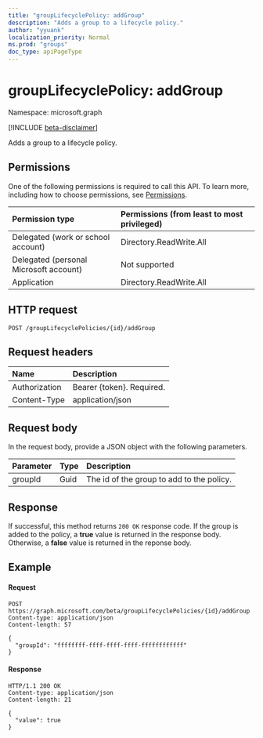 ```yaml
---
title: "groupLifecyclePolicy: addGroup"
description: "Adds a group to a lifecycle policy."
author: "yyuank"
localization_priority: Normal
ms.prod: "groups"
doc_type: apiPageType
---
```


# groupLifecyclePolicy: addGroup

Namespace: microsoft.graph

[!INCLUDE [beta-disclaimer](../../includes/beta-disclaimer.md)]

Adds a group to a lifecycle policy.

## Permissions

One of the following permissions is required to call this API. To learn more, including how to choose permissions, see [Permissions](/graph/permissions-reference).


|Permission type      | Permissions (from least to most privileged)              |
|:--------------------|:---------------------------------------------------------|
|Delegated (work or school account) | Directory.ReadWrite.All    |
|Delegated (personal Microsoft account) | Not supported |
|Application | Directory.ReadWrite.All |

## HTTP request
<!-- { "blockType": "ignored" } -->
```http
POST /groupLifecyclePolicies/{id}/addGroup
```

## Request headers

| Name | Description |
|:---------------|:----------|
| Authorization | Bearer {token}. Required. |
| Content-Type  | application/json |

## Request body
In the request body, provide a JSON object with the following parameters.

| Parameter | Type | Description |
|:---------------|:--------|:----------|
|groupId|Guid| The id of the group to add to the policy. |

## Response

If successful, this method returns `200 OK` response code. If the group is added to the policy, a **true** value is returned in the response body. Otherwise, a **false** value is returned in the reponse body.

## Example

#### Request

<!-- {
  "blockType": "ignored",
  "name": "grouplifecyclepolicy_addgroup"
} -->
```http
POST https://graph.microsoft.com/beta/groupLifecyclePolicies/{id}/addGroup
Content-type: application/json
Content-length: 57

{
  "groupId": "ffffffff-ffff-ffff-ffff-ffffffffffff"
}
```

#### Response
<!-- { "blockType": "ignored" } -->

```http
HTTP/1.1 200 OK
Content-type: application/json
Content-length: 21

{
  "value": true
}
```

<!-- uuid: 8fcb5dbc-d5aa-4681-8e31-b001d5168d79
2015-10-25 14:57:30 UTC -->
<!--
{
  "type": "#page.annotation",
  "description": "groupLifecyclePolicy: addgroup",
  "keywords": "",
  "section": "documentation",
  "tocPath": "",
  "suppressions": []
}
-->


